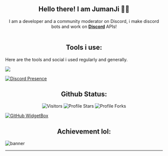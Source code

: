 <h2 align="center">
    Hello there! I am <strong>JumanJi</strong> 👋🏻
</h2>
<p align="center">
    I am a developer and a community moderator on Discord, i make discord bots and work on <strong> <a href="https://discord.com">Discord</a></strong> APIs!
<br>
<br>

<h2 align="center">
    Tools i use:
</h2>

Here are the tools and social i used regularly and generally.

<img src="https://skillicons.dev/icons?i=js,html,css,nodejs,vscode,mongodb,vercel,twitter,instagram,deno,ai,mysql,googlecloud,github,discord" />

[![Discord Presence](https://lanyard.cnrad.dev/api/878264909014663218)](https://discord.com/users/878264909014663218)


<h2 align="center">
    Github Status:
</h2>

   <p align="center">
<img src="https://komarev.com/ghpvc/?username=JumanJionGitHub&label=Profile%20Views&color=ff69b4&style=flat&label=Visitors" alt="Visitors">
        <img src="https://img.shields.io/badge/dynamic/json?&label=Total%20Stars&color=ff69b4&style=flat&style=for-the-badge&query=%24.stars&url=https://api.github-star-counter.workers.dev/user/JumanJionGitHub" alt="Profile Stars"></a>
        <img src="https://img.shields.io/badge/dynamic/json?&label=Total%20Forks&color=ff69b4&style=flat&style=for-the-badge&query=%24.forks&url=https://api.github-star-counter.workers.dev/user/JumanJionGitHub" alt="Profile Forks"></a>
    </p>

[![GitHub WidgetBox](https://github-widgetbox.vercel.app/api/profile?username=JumanJionGitHub&data=followers,repositories,stars,commits)](https://github.com/Jurredr/github-widgetbox)

<h2 align="center">
    Achievement lol:
</h2>

![banner](https://cdn.discordapp.com/attachments/319109213664313354/1146535624522862683/achievement.png)

---
